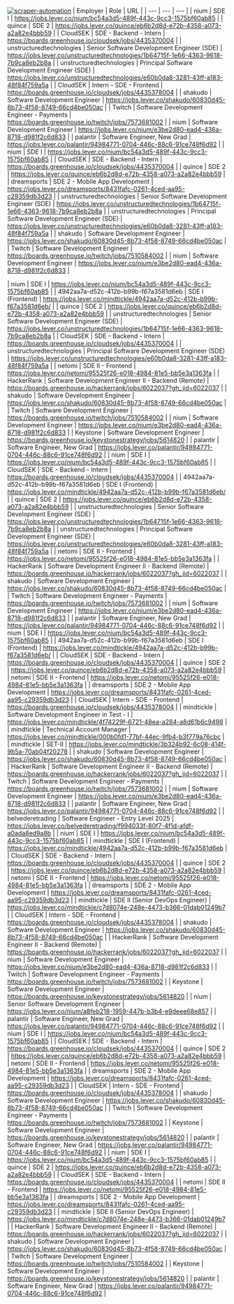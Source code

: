 [![scraper-automation](https://github.com/azad-ali786/Job_Openings/actions/workflows/scraper-automation.yml/badge.svg)](https://github.com/azad-ali786/Job_Openings/actions/workflows/scraper-automation.yml)
| Employer | Role | URL |
| --- | --- | --- |
| nium | SDE I | https://jobs.lever.co/nium/bc54a3d5-489f-443c-9cc3-1575bf60ab85 |
| quince | SDE 2 | https://jobs.lever.co/quince/eb6b2d8d-e72b-4358-a073-a2a82e4bbb59 |
| CloudSEK | SDE - Backend - Intern | https://boards.greenhouse.io/cloudsek/jobs/4435370004 |
| unstructuredtechnologies | Senior Software Development Engineer (SDE) | https://jobs.lever.co/unstructuredtechnologies/1b64715f-1e66-4363-9618-7b9ca8eb2b8a |
| unstructuredtechnologies | Principal Software Development Engineer (SDE) | https://jobs.lever.co/unstructuredtechnologies/e60b0da8-3281-43ff-a183-48f84f759a5a |
| CloudSEK | Intern - SDE - Frontend | https://boards.greenhouse.io/cloudsek/jobs/4435378004 |
| shakudo | Software Development Engineer | https://jobs.lever.co/shakudo/60830d45-8b73-4f58-8749-66cd4be050ac |
| Twitch | Software Development Engineer - Payments | https://boards.greenhouse.io/twitch/jobs/7573681002 |
| nium | Software Development Engineer | https://jobs.lever.co/nium/e3be2d80-ead4-436a-8718-d981f2c6d833 |
| palantir | Software Engineer, New Grad | https://jobs.lever.co/palantir/94984771-0704-446c-88c6-91ce748f6d92 |
| nium | SDE I | https://jobs.lever.co/nium/bc54a3d5-489f-443c-9cc3-1575bf60ab85 |
| CloudSEK | SDE - Backend - Intern | https://boards.greenhouse.io/cloudsek/jobs/4435370004 |
| quince | SDE 2 | https://jobs.lever.co/quince/eb6b2d8d-e72b-4358-a073-a2a82e4bbb59 |
| dreamsports | SDE 2 - Mobile App Development | https://jobs.lever.co/dreamsports/8431fafc-0261-4ced-aa95-c29359db3d23 |
| unstructuredtechnologies | Senior Software Development Engineer (SDE) | https://jobs.lever.co/unstructuredtechnologies/1b64715f-1e66-4363-9618-7b9ca8eb2b8a |
| unstructuredtechnologies | Principal Software Development Engineer (SDE) | https://jobs.lever.co/unstructuredtechnologies/e60b0da8-3281-43ff-a183-48f84f759a5a |
| shakudo | Software Development Engineer | https://jobs.lever.co/shakudo/60830d45-8b73-4f58-8749-66cd4be050ac |
| Twitch | Software Development Engineer | https://boards.greenhouse.io/twitch/jobs/7510584002 |
| nium | Software Development Engineer | https://jobs.lever.co/nium/e3be2d80-ead4-436a-8718-d981f2c6d833 |

| nium | SDE I | https://jobs.lever.co/nium/bc54a3d5-489f-443c-9cc3-1575bf60ab85 |
| 4942aa7a-d52c-412b-b99b-f67a3581d6eb | SDE I (Frontend) | https://jobs.lever.co/mindtickle/4942aa7a-d52c-412b-b99b-f67a3581d6eb/ |
| quince | SDE 2 | https://jobs.lever.co/quince/eb6b2d8d-e72b-4358-a073-a2a82e4bbb59 |
| unstructuredtechnologies | Senior Software Development Engineer (SDE) | https://jobs.lever.co/unstructuredtechnologies/1b64715f-1e66-4363-9618-7b9ca8eb2b8a |
| CloudSEK | SDE - Backend - Intern | https://boards.greenhouse.io/cloudsek/jobs/4435370004 |
| unstructuredtechnologies | Principal Software Development Engineer (SDE) | https://jobs.lever.co/unstructuredtechnologies/e60b0da8-3281-43ff-a183-48f84f759a5a |
| netomi | SDE II - Frontend | https://jobs.lever.co/netomi/95525f26-e018-4984-81e5-bb5e3a1363fa |
| HackerRank | Software Development Engineer II - Backend (Remote) | https://boards.greenhouse.io/hackerrank/jobs/6022037?gh_jid=6022037 |
| shakudo | Software Development Engineer | https://jobs.lever.co/shakudo/60830d45-8b73-4f58-8749-66cd4be050ac |
| Twitch | Software Development Engineer | https://boards.greenhouse.io/twitch/jobs/7510584002 |
| nium | Software Development Engineer | https://jobs.lever.co/nium/e3be2d80-ead4-436a-8718-d981f2c6d833 |
| Keystone | Software Development Engineer | https://boards.greenhouse.io/keystonestrategy/jobs/5614820 |
| palantir | Software Engineer, New Grad | https://jobs.lever.co/palantir/94984771-0704-446c-88c6-91ce748f6d92 |
| nium | SDE I | https://jobs.lever.co/nium/bc54a3d5-489f-443c-9cc3-1575bf60ab85 |
| CloudSEK | SDE - Backend - Intern | https://boards.greenhouse.io/cloudsek/jobs/4435370004 |
| 4942aa7a-d52c-412b-b99b-f67a3581d6eb | SDE I (Frontend) | https://jobs.lever.co/mindtickle/4942aa7a-d52c-412b-b99b-f67a3581d6eb/ |
| quince | SDE 2 | https://jobs.lever.co/quince/eb6b2d8d-e72b-4358-a073-a2a82e4bbb59 |
| unstructuredtechnologies | Senior Software Development Engineer (SDE) | https://jobs.lever.co/unstructuredtechnologies/1b64715f-1e66-4363-9618-7b9ca8eb2b8a |
| unstructuredtechnologies | Principal Software Development Engineer (SDE) | https://jobs.lever.co/unstructuredtechnologies/e60b0da8-3281-43ff-a183-48f84f759a5a |
| netomi | SDE II - Frontend | https://jobs.lever.co/netomi/95525f26-e018-4984-81e5-bb5e3a1363fa |
| HackerRank | Software Development Engineer II - Backend (Remote) | https://boards.greenhouse.io/hackerrank/jobs/6022037?gh_jid=6022037 |
| shakudo | Software Development Engineer | https://jobs.lever.co/shakudo/60830d45-8b73-4f58-8749-66cd4be050ac |
| Twitch | Software Development Engineer - Payments | https://boards.greenhouse.io/twitch/jobs/7573681002 |
| nium | Software Development Engineer | https://jobs.lever.co/nium/e3be2d80-ead4-436a-8718-d981f2c6d833 |
| palantir | Software Engineer, New Grad | https://jobs.lever.co/palantir/94984771-0704-446c-88c6-91ce748f6d92 |
| nium | SDE I | https://jobs.lever.co/nium/bc54a3d5-489f-443c-9cc3-1575bf60ab85 |
| 4942aa7a-d52c-412b-b99b-f67a3581d6eb | SDE I (Frontend) | https://jobs.lever.co/mindtickle/4942aa7a-d52c-412b-b99b-f67a3581d6eb/ |
| CloudSEK | SDE - Backend - Intern | https://boards.greenhouse.io/cloudsek/jobs/4435370004 |
| quince | SDE 2 | https://jobs.lever.co/quince/eb6b2d8d-e72b-4358-a073-a2a82e4bbb59 |
| netomi | SDE II - Frontend | https://jobs.lever.co/netomi/95525f26-e018-4984-81e5-bb5e3a1363fa |
| dreamsports | SDE 2 - Mobile App Development | https://jobs.lever.co/dreamsports/8431fafc-0261-4ced-aa95-c29359db3d23 |
| CloudSEK | Intern - SDE - Frontend | https://boards.greenhouse.io/cloudsek/jobs/4435378004 |
| mindtickle | Software Development Engineer in Test - I | https://jobs.lever.co/mindtickle/4f74229f-6721-48ea-a284-a8d61b6c9498 |
| mindtickle | Technical Account Manager | https://jobs.lever.co/mindtickle/000b0fd1-77bf-44ec-9fb4-b3f779a76cbc |
| mindtickle | SET-II | https://jobs.lever.co/mindtickle/3b324b92-6c08-414f-9b5a-70ab04f20278 |
| shakudo | Software Development Engineer | https://jobs.lever.co/shakudo/60830d45-8b73-4f58-8749-66cd4be050ac |
| HackerRank | Software Development Engineer II - Backend (Remote) | https://boards.greenhouse.io/hackerrank/jobs/6022037?gh_jid=6022037 |
| Twitch | Software Development Engineer - Payments | https://boards.greenhouse.io/twitch/jobs/7573681002 |
| nium | Software Development Engineer | https://jobs.lever.co/nium/e3be2d80-ead4-436a-8718-d981f2c6d833 |
| palantir | Software Engineer, New Grad | https://jobs.lever.co/palantir/94984771-0704-446c-88c6-91ce748f6d92 |
| belvederetrading | Software Engineer - Entry Level 2025 | https://jobs.lever.co/belvederetrading/f994033f-80f7-4f1d-afdf-a0ada8ed9a8b |
| nium | SDE I | https://jobs.lever.co/nium/bc54a3d5-489f-443c-9cc3-1575bf60ab85 |
| mindtickle | SDE I (Frontend) | https://jobs.lever.co/mindtickle/4942aa7a-d52c-412b-b99b-f67a3581d6eb |
| CloudSEK | SDE - Backend - Intern | https://boards.greenhouse.io/cloudsek/jobs/4435370004 |
| quince | SDE 2 | https://jobs.lever.co/quince/eb6b2d8d-e72b-4358-a073-a2a82e4bbb59 |
| netomi | SDE II - Frontend | https://jobs.lever.co/netomi/95525f26-e018-4984-81e5-bb5e3a1363fa |
| dreamsports | SDE 2 - Mobile App Development | https://jobs.lever.co/dreamsports/8431fafc-0261-4ced-aa95-c29359db3d23 |
| mindtickle | SDE II (Senior DevOps Engineer) | https://jobs.lever.co/mindtickle/c7d8074e-248e-4473-b366-01dab01249b7 |
| CloudSEK | Intern - SDE - Frontend | https://boards.greenhouse.io/cloudsek/jobs/4435378004 |
| shakudo | Software Development Engineer | https://jobs.lever.co/shakudo/60830d45-8b73-4f58-8749-66cd4be050ac |
| HackerRank | Software Development Engineer II - Backend (Remote) | https://boards.greenhouse.io/hackerrank/jobs/6022037?gh_jid=6022037 |
| nium | Software Development Engineer | https://jobs.lever.co/nium/e3be2d80-ead4-436a-8718-d981f2c6d833 |
| Twitch | Software Development Engineer - Payments | https://boards.greenhouse.io/twitch/jobs/7573681002 |
| Keystone | Software Development Engineer | https://boards.greenhouse.io/keystonestrategy/jobs/5614820 |
| nium | Senior Software Development Engineer | https://jobs.lever.co/nium/a8feb218-1959-447b-b3b4-e9deee68e857 |
| palantir | Software Engineer, New Grad | https://jobs.lever.co/palantir/94984771-0704-446c-88c6-91ce748f6d92 |
| nium | SDE I | https://jobs.lever.co/nium/bc54a3d5-489f-443c-9cc3-1575bf60ab85 |
| CloudSEK | SDE - Backend - Intern | https://boards.greenhouse.io/cloudsek/jobs/4435370004 |
| quince | SDE 2 | https://jobs.lever.co/quince/eb6b2d8d-e72b-4358-a073-a2a82e4bbb59 |
| netomi | SDE II - Frontend | https://jobs.lever.co/netomi/95525f26-e018-4984-81e5-bb5e3a1363fa |
| dreamsports | SDE 2 - Mobile App Development | https://jobs.lever.co/dreamsports/8431fafc-0261-4ced-aa95-c29359db3d23 |
| CloudSEK | Intern - SDE - Frontend | https://boards.greenhouse.io/cloudsek/jobs/4435378004 |
| shakudo | Software Development Engineer | https://jobs.lever.co/shakudo/60830d45-8b73-4f58-8749-66cd4be050ac |
| Twitch | Software Development Engineer - Payments | https://boards.greenhouse.io/twitch/jobs/7573681002 |
| Keystone | Software Development Engineer | https://boards.greenhouse.io/keystonestrategy/jobs/5614820 |
| palantir | Software Engineer, New Grad | https://jobs.lever.co/palantir/94984771-0704-446c-88c6-91ce748f6d92 |
| nium | SDE I | https://jobs.lever.co/nium/bc54a3d5-489f-443c-9cc3-1575bf60ab85 |
| quince | SDE 2 | https://jobs.lever.co/quince/eb6b2d8d-e72b-4358-a073-a2a82e4bbb59 |
| CloudSEK | SDE - Backend - Intern | https://boards.greenhouse.io/cloudsek/jobs/4435370004 |
| netomi | SDE II - Frontend | https://jobs.lever.co/netomi/95525f26-e018-4984-81e5-bb5e3a1363fa |
| dreamsports | SDE 2 - Mobile App Development | https://jobs.lever.co/dreamsports/8431fafc-0261-4ced-aa95-c29359db3d23 |
| mindtickle | SDE II (Senior DevOps Engineer) | https://jobs.lever.co/mindtickle/c7d8074e-248e-4473-b366-01dab01249b7 |
| HackerRank | Software Development Engineer II - Backend (Remote) | https://boards.greenhouse.io/hackerrank/jobs/6022037?gh_jid=6022037 |
| shakudo | Software Development Engineer | https://jobs.lever.co/shakudo/60830d45-8b73-4f58-8749-66cd4be050ac |
| Twitch | Software Development Engineer | https://boards.greenhouse.io/twitch/jobs/7510584002 |
| Keystone | Software Development Engineer | https://boards.greenhouse.io/keystonestrategy/jobs/5614820 |
| palantir | Software Engineer, New Grad | https://jobs.lever.co/palantir/94984771-0704-446c-88c6-91ce748f6d92 |